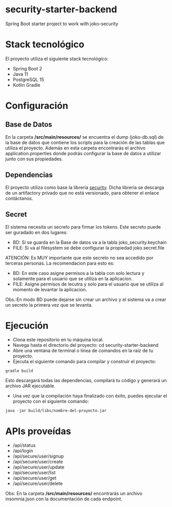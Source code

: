 # security-starter-backend
Spring Boot starter project to work with joko-security
# Stack tecnológico
El proyecto utiliza el siguiente stack tecnológico:
- Spring Boot 2
- Java 11
- PostgreSQL 15 
- Kotlin Gradle
# Configuración
## Base de Datos
En la carpeta **/src/main/resources/** se encuentra el dump (joko-db.sql) de la base de datos que contiene los scripts para la creación de las tablas que utiliza el proyecto. Además en esta carpeta encontrarás el archivo application.properties donde podrás configurar la base de datos a utilizar junto con sus propiedades.
## Dependencias
El proyecto utiliza como base la librería [security](https://github.com/jokoframework/security). Dicha librería se descarga de un artifactory privado que no está versionado, para obtener el enlace contáctanos.
## Secret
El sistema necesita un secreto para firmar los tokens. Este secreto puede ser
guradado en dos lugares:
* BD: Si se guarda en la Base de datos va a la tabla joko_security.keychain
* FILE: Si va al filesystem se debe configurar la propiedad joko.secret.file

ATENCIÓN: Es MUY importante que este secreto no sea accedido por terceras
personas. La recomendacion para esto es:
* BD: En este caso asigne permisos a la tabla con solo lectura y solamente
  para el usuario que se utiliza en la aplicacion.
* FILE: Asigne permisos de lecutra y solo para el usuario que se utiliza al
  momento de levantar la aplicacion.

Obs.:En modo BD puede dejarse sin crear un archivo y el sistema va a crear
un secreto la primera vez que se levanta.
# Ejecución
- Clona este repositorio en tu máquina local.
- Navega hasta el directorio del proyecto: cd security-starter-backend
- Abre una ventana de terminal o línea de comandos en la raíz de tu proyecto.
- Ejecuta el siguiente comando para compilar y construir el proyecto: 

`gradle build`

Esto descargará todas las dependencias, compilará tu código y generará un archivo JAR ejecutable.

- Una vez que la compilación haya finalizado con éxito, puedes ejecutar el proyecto con el siguiente comando: 

`java -jar build/libs/nombre-del-proyecto.jar`
# APIs proveídas
* /api/status
* /api/login
* /api/secure/user/signup
* /api/secure/user/create
* /api/secure/user/update
* /api/secure/user/list
* /api/secure/user/get
* /api/secure/user/delete

Obs: En la carpeta **/src/main/resources/** encontrarás un archivo insomnia.json con la documentación de cada endpoint.